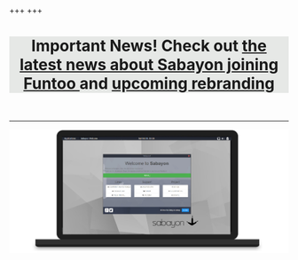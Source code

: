 +++
+++

<div style="background: #E6E8E6">
<h1>
<center>
<span class="fa fa-newspaper-o"></span> 
Important News! Check out  <a href=/article/joining-funtoo/ > the latest news about Sabayon joining Funtoo </a> and <a href=/article/sabayon-is-rebranding/ >  upcoming rebranding </a>
</center>
</h1>
</div>
<br>
<hr>

![Laptop](img/laptop.jpg)

